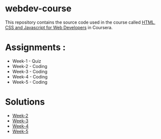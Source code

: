 # webdev-course
This repository contains the source code used in the course called [HTML, CSS and Javascript for Web Developers](https://www.coursera.org/learn/html-css-javascript-for-web-developers) in Coursera.

# Assignments :
* Week-1 - Quiz
* Week-2 - Coding
* Week-3 - Coding
* Week-4 - Coding
* Week-5 - Coding

# Solutions
* [Week-2](https://atas98.github.io/webdev-course/week%202/index.html)
* [Week-3](https://atas98.github.io/webdev-course/week%203/index.html)
* [Week-4](https://atas98.github.io/webdev-course/week%204/index.html)
* [Week-5](https://atas98.github.io/webdev-course/week%205/index.html)
